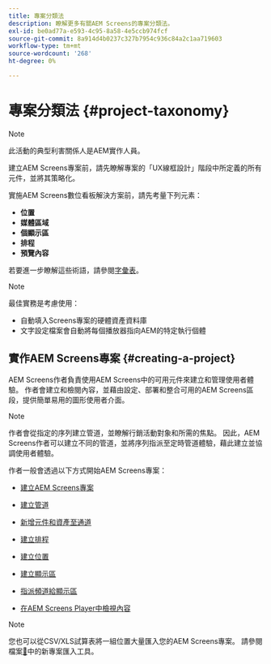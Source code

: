 ```yaml
---
title: 專案分類法
description: 瞭解更多有關AEM Screens的專案分類法。
exl-id: be0ad77a-e593-4c95-8a58-4e5ccb974fcf
source-git-commit: 8a914d4b0237c327b7954c936c84a2c1aa719603
workflow-type: tm+mt
source-wordcount: '268'
ht-degree: 0%

---
```


# 專案分類法 {#project-taxonomy}

>[!NOTE]
>
>此活動的典型利害關係人是AEM實作人員。

建立AEM Screens專案前，請先瞭解專案的「UX線框設計」階段中所定義的所有元件，並將其策略化。

實施AEM Screens數位看板解決方案前，請先考量下列元素：

* **位置**
* **媒體區域**
* **個顯示區**
* **排程**
* **預覽內容**

若要進一步瞭解這些術語，請參閱[字彙表](https://experienceleague.adobe.com/en/docs/experience-manager-screens/user-guide/overview/screens-glossary)。

>[!NOTE]
>
>最佳實務是考慮使用：
>
>* 自動填入Screens專案的硬體資產資料庫
>* 文字設定檔案會自動將每個播放器指向AEM的特定執行個體

## 實作AEM Screens專案 {#creating-a-project}

AEM Screens作者負責使用AEM Screens中的可用元件來建立和管理使用者體驗。 作者會建立和檢閱內容，並藉由設定、部署和整合可用的AEM Screens區段，提供簡單易用的圖形使用者介面。

>[!NOTE]
>
>作者會從指定的序列建立管道，並瞭解行銷活動對象和所需的焦點。 因此，AEM Screens作者可以建立不同的管道，並將序列指派至定時管道體驗，藉此建立並協調使用者體驗。

作者一般會透過以下方式開始AEM Screens專案：

* [建立AEM Screens專案](https://experienceleague.adobe.com/en/docs/experience-manager-screens/user-guide/authoring/setting-up-projects/creating-a-screens-project)
* [建立管道](https://experienceleague.adobe.com/en/docs/experience-manager-screens/user-guide/authoring/setting-up-projects/managing-channels)
* [新增元件和資產至通道](https://experienceleague.adobe.com/en/docs/experience-manager-screens/user-guide/authoring/product-features/adding-components-to-a-channel)
* [建立排程](https://experienceleague.adobe.com/en/docs/experience-manager-screens/user-guide/authoring/setting-up-projects/managing-schedules)
* [建立位置](https://experienceleague.adobe.com/en/docs/experience-manager-screens/user-guide/authoring/setting-up-projects/managing-locations)
* [建立顯示區](https://experienceleague.adobe.com/en/docs/experience-manager-screens/user-guide/authoring/setting-up-projects/managing-displays)
* [指派頻道給顯示區](https://experienceleague.adobe.com/en/docs/experience-manager-screens/user-guide/authoring/setting-up-projects/assigning-channels/channel-assignment)

* [在AEM Screens Player中檢視內容](https://experienceleague.adobe.com/en/docs/experience-manager-screens/user-guide/administering/working-with-screens-player)

>[!NOTE]
>您也可以從CSV/XLS試算表將一組位置大量匯入您的AEM Screens專案。 請參閱檔案[&#128279;](https://experienceleague.adobe.com/en/docs/experience-manager-screens/user-guide/administering/project-importer)中的新專案匯入工具。
